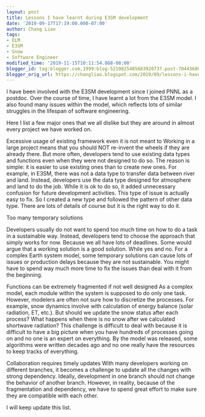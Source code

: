```yaml
---
layout: post
title: Lessons I have learnt during E3SM development
date: '2019-09-17T17:19:00.000-07:00'
author: Chang Liao
tags:
- ELM
- E3SM
- Snow
- Software Engineer
modified_time: '2019-11-15T10:11:54.868-08:00'
blogger_id: tag:blogger.com,1999:blog-5219825485683920737.post-7044368689739765316
blogger_orig_url: https://changliao.blogspot.com/2019/09/lessons-i-have-learnt-during-e3sm.html
---
```



I have been involved with the E3SM development since I joined PNNL as a postdoc. Over the course of time, I have learnt a lot from the E3SM model. I also found many issues within the model, which reflects lots of similar struggles in the lifespan of software engineering.

Here I list a few major ones that we all dislike but they are around in almost every project we have worked on.

Excessive usage of existing framework even it is not meant to
Working in a large project means that you should NOT re-invent the wheels if they are already there. But more often, developers tend to use existing data types and functions even when they were not designed to do so. The reason is simple: it is easier to use existing ones than to create new ones. For example, in E3SM, there was not a data type to transfer data between river and land. Instead, developers use the data type designed for atmosphere and land to do the job. While it is ok to do so, it added unnecessary confusion for future development activities. This type of issue is actually easy to fix. So I created a new type and followed the pattern of other data type. There are lots of details of course but it is the right way to do it.

Too many temporary solutions

Developers usually do not want to spend too much time on how to do a task in a sustainable way. Instead, developers tend to choose the approach that simply works for now. Because we all have lots of deadlines.
Some would argue that a working solution is a good solution. While yes and no. For a complex Earth system model, some temporary solutions can cause lots of issues or production delays because they are not sustainable.  You might have to spend way much more time to fix the issues than deal with it from the beginning. 

Functions can be extremely fragmented if not well designed
As a complex model, each module within the system is supposed to do only one task. However, modelers are often not sure how to discretize the processes. For example, snow dynamics involve with calculation of energy balance (solar radiation, ET, etc.). But should we update the snow status after each process? What happens when there is no snow after we calculated shortwave radiation?
This challenge is difficult to deal with because it is difficult to have a big picture when you have hundreds of processes going on and no one is an expert on everything. By the model was released, some algorithms were written decades ago and no one really have the resources to keep tracks of everything.


Collaboration requires timely updates
With many developers working on different branches, it becomes a challenge to update all the changes with strong dependency. Ideally, development in one branch should not change the behavior of another branch. However, in reality, because of the fragmentation and dependency, we have to spend great effort to make sure they are compatible with each other.

I will keep update this list.




